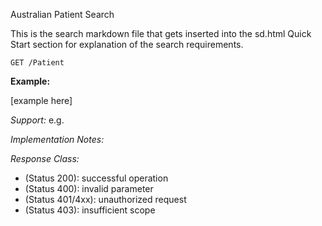 Australian Patient Search

This is the search markdown file that gets inserted into the sd.html Quick Start section for explanation of the search requirements.


`GET /Patient`

**Example:**

[example here]

*Support:* e.g.

*Implementation Notes:*  

*Response Class:*

-   (Status 200): successful operation
-   (Status 400): invalid parameter
-   (Status 401/4xx): unauthorized request
-   (Status 403): insufficient scope
